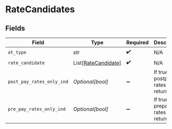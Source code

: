 # RateCandidates


## Fields

| Field                                                       | Type                                                        | Required                                                    | Description                                                 | Example                                                     |
| ----------------------------------------------------------- | ----------------------------------------------------------- | ----------------------------------------------------------- | ----------------------------------------------------------- | ----------------------------------------------------------- |
| `at_type`                                                   | *str*                                                       | :heavy_check_mark:                                          | N/A                                                         | RateCandidates                                              |
| `rate_candidate`                                            | List[[RateCandidate](../../models/shared/ratecandidate.md)] | :heavy_check_mark:                                          | N/A                                                         |                                                             |
| `post_pay_rates_only_ind`                                   | *Optional[bool]*                                            | :heavy_minus_sign:                                          | If true, only postpay rates will be returned                |                                                             |
| `pre_pay_rates_only_ind`                                    | *Optional[bool]*                                            | :heavy_minus_sign:                                          | If true, only prepay rates will be returned                 |                                                             |